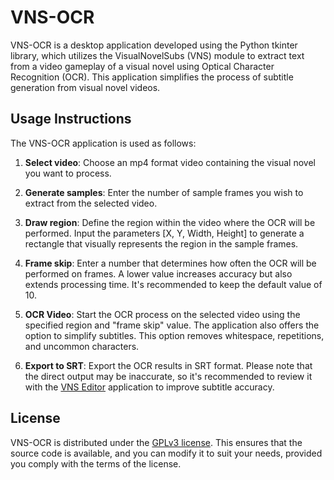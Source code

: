 # VNS-OCR

VNS-OCR is a desktop application developed using the Python tkinter library, which utilizes the VisualNovelSubs (VNS) module to extract text from a video gameplay of a visual novel using Optical Character Recognition (OCR). This application simplifies the process of subtitle generation from visual novel videos.

## Usage Instructions

The VNS-OCR application is used as follows:

1. **Select video**: Choose an mp4 format video containing the visual novel you want to process.

2. **Generate samples**: Enter the number of sample frames you wish to extract from the selected video.

3. **Draw region**: Define the region within the video where the OCR will be performed. Input the parameters [X, Y, Width, Height] to generate a rectangle that visually represents the region in the sample frames.

4. **Frame skip**: Enter a number that determines how often the OCR will be performed on frames. A lower value increases accuracy but also extends processing time. It's recommended to keep the default value of 10.

5. **OCR Video**: Start the OCR process on the selected video using the specified region and "frame skip" value. The application also offers the option to simplify subtitles. This option removes whitespace, repetitions, and uncommon characters.

6. **Export to SRT**: Export the OCR results in SRT format. Please note that the direct output may be inaccurate, so it's recommended to review it with the [VNS Editor](https://github.com/nidoverso/vns-editor) application to improve subtitle accuracy.

## License

VNS-OCR is distributed under the [GPLv3 license](https://www.gnu.org/licenses/gpl-3.0.en.html). This ensures that the source code is available, and you can modify it to suit your needs, provided you comply with the terms of the license.